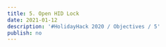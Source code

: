 ```yaml
---
title: 5. Open HID Lock
date: 2021-01-12
description: '#HolidayHack 2020 / Objectives / 5'
publish: no
---
```



